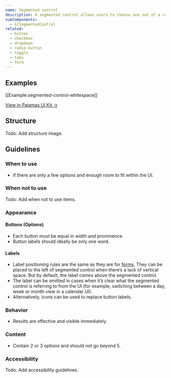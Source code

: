```yaml
---
name: Segmented control
description: A segmented control allows users to choose one out of a range of available options. It is a button group of equal options where only one can be selected and active. There must always be one option active.
vueComponents:
  - GlSegmentedControl
related:
  - button
  - checkbox
  - dropdown
  - radio-button
  - toggle
  - tabs
  - form 
---
```


## Examples

[[Example:segmented-control-whitespace]]

[View in Pajamas UI Kit →](https://www.figma.com/file/qEddyqCrI7kPSBjGmwkZzQ/Component-library?node-id=425%3A135)

## Structure

Todo: Add structure image.

## Guidelines

### When to use

- If there are only a few options and enough room to fit within the UI.

### When not to use

Todo: Add when not to use items.

### Appearance

#### Buttons (Options)

- Each button must be equal in width and prominence.
- Button labels should ideally be only one word. 

#### Labels

- Label positioning rules are the same as they are for [forms](/components/form). They can be placed to the left of segmented control when there’s a lack of vertical space. But by default, the label comes above the segmented control.
- The label can be omitted in cases when it’s clear what the segmented control is referring to from the UI (for example, switching between a day, week or month view in a calendar UI).
- Alternatively, icons can be used to replace button labels.

### Behavior

- Results are effective and visible immediately.

### Content

- Contain 2 or 3 options and should not go beyond 5.

### Accessibility

Todo: Add accessibility guidelines.
